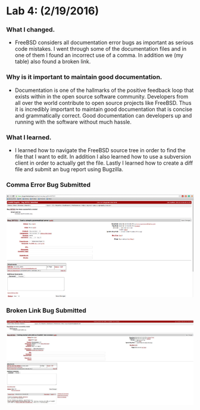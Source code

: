 # Lab 4: (2/19/2016)

### What I changed.
* FreeBSD considers all documentation error bugs as important as serious code mistakes. I went through some of the documentation files and in one of them I found an incorrect use of a comma. In addition we (my table) also found a broken link.

### Why is it important to maintain good documentation.
* Documentation is one of the hallmarks of the positive feedback loop that exists within in the open source software community. Developers from all over the world contribute to open source projects like FreeBSD. Thus it is incredibly important to maintain good documentation that is concise and grammatically correct. Good documentation can developers up and running with the software without much hassle.

### What I learned.
* I learned how to navigate the FreeBSD source tree in order to find the file that I want to edit. In addition I also learned how to use a subversion client in order to actually get the file. Lastly I learned how to create a diff file and submit an bug report using Bugzilla.

### Comma Error Bug Submitted
![comma](commaError.png)

### Broken Link Bug Submitted
![brokenLink](brokenLink.jpg)
